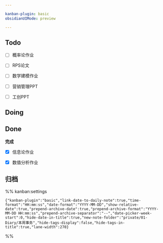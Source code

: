 ```yaml
---

kanban-plugin: basic
obsidianUIMode: preview

---
```


## Todo

- [ ] 概率论作业
- [ ] RPS论文
- [ ] 数学建模作业
- [ ] 营销管理PPT
- [ ] 工创PPT


## Doing



## Done

**完成**
- [x] 信息论作业
- [x] 数值分析作业


## 归档





%% kanban:settings
```
{"kanban-plugin":"basic","link-date-to-daily-note":true,"time-format":"HH:mm:ss","date-format":"YYYY-MM-DD","show-relative-date":true,"prepend-archive-date":true,"prepend-archive-format":"YYYY-MM-DD HH:mm:ss","prepend-archive-separator":"--","date-picker-week-start":0,"hide-date-in-title":true,"new-note-folder":"private/01-Diary/本周事务","hide-tags-display":false,"hide-tags-in-title":true,"lane-width":270}
```
%%